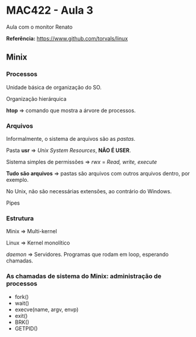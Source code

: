 # MAC422 - Aula 3

Aula com o monitor Renato

**Referência:** https://www.github.com/torvals/linux

## Minix

### Processos

Unidade básica de organização do SO.

Organização hierárquica

**htop** => comando que mostra a árvore de processos.

### Arquivos

Informalmente, o sistema de arquivos são as *pastas*.

Pasta **usr** => *Unix System Resources*, **NÃO É USER**.

Sistema simples de permissões => *rwx* = *Read, write, execute*

**Tudo são arquivos** => pastas são arquivos com outros arquivos dentro, por exemplo.

No Unix, não são necessárias extensões, ao contrário do Windows.

Pipes

### Estrutura

Minix => Multi-kernel

Linux => Kernel monolítico

*daemon* => Servidores. Programas que rodam em loop, esperando chamadas.

### As chamadas de sistema do Minix: administração de processos

* fork()
* wait()
* execve(name, argv, envp)
* exit()
* BRK()
* GETPID()